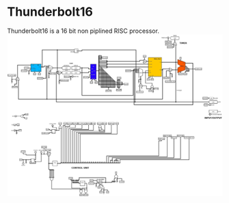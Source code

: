 # Thunderbolt16
Thunderbolt16 is a 16 bit non piplined RISC processor.
![circuit diagram](tb16.jpg)
